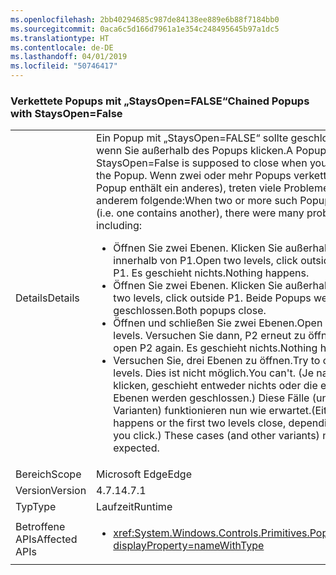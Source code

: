 ```yaml
---
ms.openlocfilehash: 2bb40294685c987de84138ee889e6b88f7184bb0
ms.sourcegitcommit: 0aca6c5d166d7961a1e354c248495645b97a1dc5
ms.translationtype: HT
ms.contentlocale: de-DE
ms.lasthandoff: 04/01/2019
ms.locfileid: "50746417"
---
```

### <a name="chained-popups-with-staysopenfalse"></a><span data-ttu-id="c283c-101">Verkettete Popups mit „StaysOpen=FALSE“</span><span class="sxs-lookup"><span data-stu-id="c283c-101">Chained Popups with StaysOpen=False</span></span>

|   |   |
|---|---|
|<span data-ttu-id="c283c-102">Details</span><span class="sxs-lookup"><span data-stu-id="c283c-102">Details</span></span>|<span data-ttu-id="c283c-103">Ein Popup mit „StaysOpen=FALSE“ sollte geschlossen werden, wenn Sie außerhalb des Popups klicken.</span><span class="sxs-lookup"><span data-stu-id="c283c-103">A Popup with StaysOpen=False is supposed to close when you click outside the Popup.</span></span> <span data-ttu-id="c283c-104">Wenn zwei oder mehr Popups verkettet sind (d.h. ein Popup enthält ein anderes), treten viele Probleme auf, unter anderem folgende:</span><span class="sxs-lookup"><span data-stu-id="c283c-104">When two or more such Popups are chained (i.e. one contains another), there were many problems, including:</span></span><ul><li><span data-ttu-id="c283c-105">Öffnen Sie zwei Ebenen. Klicken Sie außerhalb von P2, aber innerhalb von P1.</span><span class="sxs-lookup"><span data-stu-id="c283c-105">Open two levels, click outside P2 but inside P1.</span></span>  <span data-ttu-id="c283c-106">Es geschieht nichts.</span><span class="sxs-lookup"><span data-stu-id="c283c-106">Nothing happens.</span></span></li><li><span data-ttu-id="c283c-107">Öffnen Sie zwei Ebenen. Klicken Sie außerhalb von P1.</span><span class="sxs-lookup"><span data-stu-id="c283c-107">Open two levels, click outside P1.</span></span>  <span data-ttu-id="c283c-108">Beide Popups werden geschlossen.</span><span class="sxs-lookup"><span data-stu-id="c283c-108">Both popups close.</span></span></li><li><span data-ttu-id="c283c-109">Öffnen und schließen Sie zwei Ebenen.</span><span class="sxs-lookup"><span data-stu-id="c283c-109">Open and close two levels.</span></span>  <span data-ttu-id="c283c-110">Versuchen Sie dann, P2 erneut zu öffnen.</span><span class="sxs-lookup"><span data-stu-id="c283c-110">Then try to open P2 again.</span></span>  <span data-ttu-id="c283c-111">Es geschieht nichts.</span><span class="sxs-lookup"><span data-stu-id="c283c-111">Nothing happens.</span></span></li><li><span data-ttu-id="c283c-112">Versuchen Sie, drei Ebenen zu öffnen.</span><span class="sxs-lookup"><span data-stu-id="c283c-112">Try to open three levels.</span></span>  <span data-ttu-id="c283c-113">Dies ist nicht möglich.</span><span class="sxs-lookup"><span data-stu-id="c283c-113">You can't.</span></span>  <span data-ttu-id="c283c-114">(Je nachdem, wo Sie klicken, geschieht entweder nichts oder die ersten zwei Ebenen werden geschlossen.) Diese Fälle (und andere Varianten) funktionieren nun wie erwartet.</span><span class="sxs-lookup"><span data-stu-id="c283c-114">(Either nothing happens or the first two levels close, depending on where you click.) These cases (and other variants) now work as expected.</span></span></li></ul>|
|<span data-ttu-id="c283c-115">Bereich</span><span class="sxs-lookup"><span data-stu-id="c283c-115">Scope</span></span>|<span data-ttu-id="c283c-116">Microsoft Edge</span><span class="sxs-lookup"><span data-stu-id="c283c-116">Edge</span></span>|
|<span data-ttu-id="c283c-117">Version</span><span class="sxs-lookup"><span data-stu-id="c283c-117">Version</span></span>|<span data-ttu-id="c283c-118">4.7.1</span><span class="sxs-lookup"><span data-stu-id="c283c-118">4.7.1</span></span>|
|<span data-ttu-id="c283c-119">Typ</span><span class="sxs-lookup"><span data-stu-id="c283c-119">Type</span></span>|<span data-ttu-id="c283c-120">Laufzeit</span><span class="sxs-lookup"><span data-stu-id="c283c-120">Runtime</span></span>|
|<span data-ttu-id="c283c-121">Betroffene APIs</span><span class="sxs-lookup"><span data-stu-id="c283c-121">Affected APIs</span></span>|<ul><li><xref:System.Windows.Controls.Primitives.Popup.StaysOpen?displayProperty=nameWithType></li></ul>|

